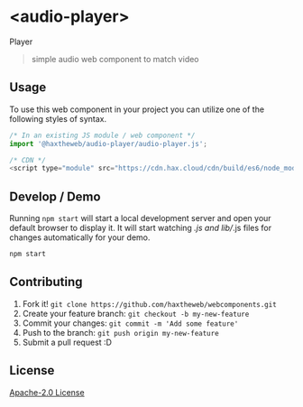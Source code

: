 # &lt;audio-player&gt;

Player
> simple audio web component to match video

## Usage
To use this web component in your project you can utilize one of the following styles of syntax.

```js
/* In an existing JS module / web component */
import '@haxtheweb/audio-player/audio-player.js';

/* CDN */
<script type="module" src="https://cdn.hax.cloud/cdn/build/es6/node_modules/@haxtheweb/audio-player/audio-player.js"></script>
```

## Develop / Demo
Running `npm start` will start a local development server and open your default browser to display it. It will start watching *.js and lib/*.js files for changes automatically for your demo.
```bash
npm start
```


## Contributing

1. Fork it! `git clone https://github.com/haxtheweb/webcomponents.git`
2. Create your feature branch: `git checkout -b my-new-feature`
3. Commit your changes: `git commit -m 'Add some feature'`
4. Push to the branch: `git push origin my-new-feature`
5. Submit a pull request :D



## License
[Apache-2.0 License](http://opensource.org/licenses/Apache-2.0)